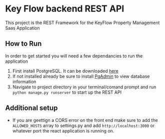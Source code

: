 # Key Flow backend REST API

This project is the REST Framework for the KeyFlow Property Management Saas Application

## How to Run
In order to get started you will need a few dependancies to run the application

1. First install PostgreSQL. It can be downloaded [here](https://www.enterprisedb.com/downloads/postgres-postgresql-downloads)
2. If not installed already be sure to install [PgAdmin](https://www.pgadmin.org/download/) to view database information
3. Navigate to project directory in your terminal/comand prompt and run `python manage.py runserver` to start up the REST API

## Additional setup
- If you are geettign a CORS error on the front end make sure to add the `ALLOWED_HOSTS` array to settings.py and add `http://localhost:3000` or whatever port the react application is running on.
